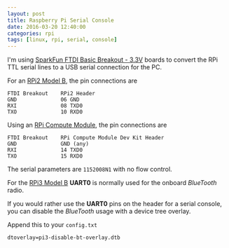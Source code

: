 ```yaml
---
layout: post
title: Raspberry Pi Serial Console
date: 2016-03-20 12:40:00
categories: rpi
tags: [linux, rpi, serial, console]
---
```


I'm using [SparkFun FTDI Basic Breakout - 3.3V][sparkfun-ftdi-basic] boards to convert the RPi TTL serial lines to a USB serial connection for the PC.

For an [RPi2 Model B][rpi2-b], the pin connections are

    FTDI Breakout    RPi2 Header
    GND              06 GND
    RXI              08 TXD0
    TXO              10 RXD0

Using an [RPi Compute Module][rpi-compute], the pin connections are

	FTDI Breakout    RPi Compute Module Dev Kit Header
	GND              GND (any)
    RXI              14 TXD0
    TXO              15 RXD0

    
The serial parameters are `1152008N1` with no flow control.

For the [RPi3 Model B][rpi3-b] **UART0** is normally used for the onboard *BlueTooth* radio.

If you would rather use the **UART0** pins on the header for a serial console, you can disable the *BlueTooth* usage with a device tree overlay.

Append this to your `config.txt`

    dtoverlay=pi3-disable-bt-overlay.dtb



[sparkfun-ftdi-basic]: https://www.sparkfun.com/products/9873
[rpi-compute]: https://www.raspberrypi.org/products/compute-module/
[rpi2-b]: https://www.raspberrypi.org/products/raspberry-pi-2-model-b/
[rpi3-b]: https://www.raspberrypi.org/products/raspberry-pi-3-model-b/